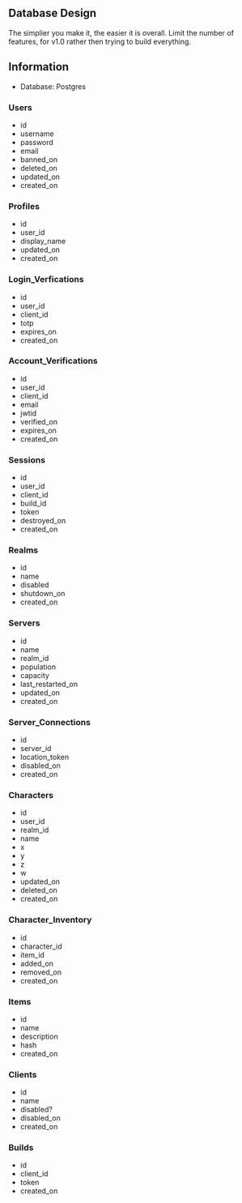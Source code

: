 ## Database Design
The simplier you make it, the easier it is overall. Limit the number of features, for v1.0 rather then trying to build everything.
## Information
* Database: Postgres

### Users
* id
* username
* password
* email
* banned_on
* deleted_on
* updated_on
* created_on
### Profiles
* id
* user_id
* display_name
* updated_on
* created_on
### Login_Verfications
* id
* user_id
* client_id
* totp
* expires_on
* created_on
### Account_Verifications
* id
* user_id
* client_id
* email
* jwtid
* verified_on
* expires_on
* created_on
### Sessions
* id
* user_id
* client_id
* build_id
* token
* destroyed_on
* created_on
### Realms
* id
* name
* disabled
* shutdown_on
* created_on
### Servers
* id
* name
* realm_id
* population
* capacity
* last_restarted_on
* updated_on
* created_on
### Server_Connections
* id
* server_id
* location_token
* disabled_on
* created_on
### Characters
* id
* user_id
* realm_id
* name
* x
* y
* z
* w
* updated_on
* deleted_on
* created_on
### Character_Inventory
* id
* character_id
* item_id
* added_on
* removed_on
* created_on
### Items
* id
* name
* description
* hash
* created_on
### Clients
* id
* name
* disabled?
* disabled_on
* created_on
### Builds
* id
* client_id
* token
* created_on